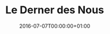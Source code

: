 ---
title: "Le Derner des Nous"
date: 2016-07-07T00:00:00+01:00
refurl: "https://amzn.to/2Co7vfo"
originalTitle: "The Last of Us"
---